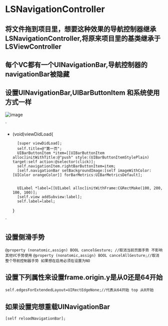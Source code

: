 # LSNavigationController

## 将文件拖到项目里，想要这种效果的导航控制器继承LSNavigationController,将原来项目里的基类继承于LSViewController
## 每个VC都有一个UINavigationBar,导航控制器的navigationBar被隐藏


## 设置UINavigationBar,UIBarButtonItem 和系统使用方式一样
![image](https://github.com/lsmakethebest/LSNavigationController/blob/master/show.gif)

`
- (void)viewDidLoad{

        [super viewDidLoad];
        self.title=@"第一页";
        UIBarButtonItem *item=[[UIBarButtonItem alloc]initWithTitle:@"push" style:(UIBarButtonItemStylePlain) target:self action:@selector(click)];
        self.navigationItem.rightBarButtonItem=item;
        [self.navigationBar setBackgroundImage:[self imageWithColor:[UIColor orangeColor]] forBarMetrics:UIBarMetricsDefault];


        UILabel *label=[[UILabel alloc]initWithFrame:CGRectMake(100, 200, 100, 100)];
        [self.view addSubview:label];
        self.label=label;
    }

`

## 设置侧滑手势
`
@property (nonatomic,assign) BOOL cancelGesture; //取消当前页面手势 不影响其他VC手势使用
`
`
@property (nonatomic,assign) BOOL cancelAllGesture;//取消整个导航控制器手势 如果想在启用必须在设置为NO
`

## 设置下列属性来设置frame.origin.y是从0还是64开始
`
       self.edgesForExtendedLayout=UIRectEdgeNone;//代表从64开始 top 从0开始
`
## 如果设置完想重载UINavigationBar
`
        [self reloadNavigationBar];
`




